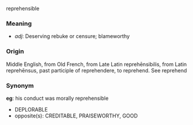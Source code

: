 reprehensible
### Meaning
+ _adj_: Deserving rebuke or censure; blameworthy

### Origin

Middle English, from Old French, from Late Latin reprehēnsibilis, from Latin reprehēnsus, past participle of reprehendere, to reprehend. See reprehend

### Synonym

__eg__: his conduct was morally reprehensible

+ DEPLORABLE
+ opposite(s): CREDITABLE, PRAISEWORTHY, GOOD


